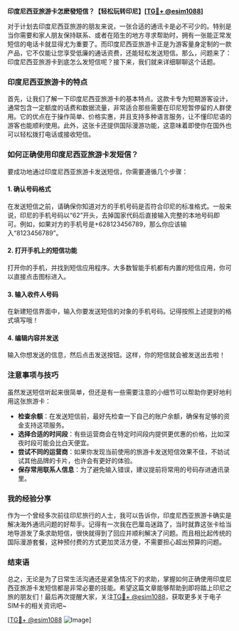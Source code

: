 **印度尼西亚旅游卡怎麽發短信？【轻松玩转印尼】[[TG💪+ @esim1088](https://t.me/s/esim1088)]**

对于计划去印度尼西亚旅游的朋友来说，一张合适的通讯卡是必不可少的。特别是当你需要和家人朋友保持联系、或者在陌生的地方寻求帮助时，拥有一张能正常发短信的电话卡就显得尤为重要了。而印度尼西亚旅游卡正是为游客量身定制的一款产品，它不仅能让您享受低廉的通话资费，还能轻松发送短信。那么，问题来了：印度尼西亚旅游卡到底怎么发短信呢？接下来，我们就来详细聊聊这个话题。

### 印度尼西亚旅游卡的特点

首先，让我们了解一下印度尼西亚旅游卡的基本特点。这款卡专为短期游客设计，通常包含一定额度的话费和数据流量，非常适合那些需要在印尼短暂停留的人群使用。它的优点在于操作简单、价格实惠，并且支持多种语言服务，让不懂印尼语的游客也能顺利使用。此外，这张卡还提供国际漫游功能，这意味着即使你在国外也可以轻松拨打电话或接收短信。

### 如何正确使用印度尼西亚旅游卡发短信？

要成功地通过印度尼西亚旅游卡发送短信，你需要遵循几个步骤：

#### 1. 确认号码格式
在发送短信之前，请确保你知道对方的手机号码是否符合印尼的标准格式。一般来说，印尼的手机号码以“62”开头，去掉国家代码后直接输入完整的本地号码即可。例如，如果对方的手机号是+628123456789，那么你应该输入“8123456789”。

#### 2. 打开手机上的短信功能
打开你的手机，并找到短信应用程序。大多数智能手机都有内置的短信应用，你可以直接点击图标进入。

#### 3. 输入收件人号码
在新建短信界面中，输入你要发送短信的对象的手机号码。记得按照上述提到的格式填写哦！

#### 4. 编辑内容并发送
输入你想发送的信息，然后点击发送按钮。这样，你的短信就会被发送出去啦！

### 注意事项与技巧

虽然发送短信听起来很简单，但还是有一些需要注意的小细节可以帮助你更好地利用这张旅游卡：

- **检查余额**：在发送短信前，最好先检查一下自己的账户余额，确保有足够的资金支持这项服务。
- **选择合适的时间段**：有些运营商会在特定时间段内提供更优惠的价格，比如深夜时段可能会比白天便宜。
- **尝试不同的运营商**：如果你发现当前使用的旅游卡发送短信效果不佳，不妨试试其他品牌的卡片，也许会有更好的体验。
- **保存常用联系人信息**：为了避免输入错误，建议提前将常用的号码存进通讯录里。

### 我的经验分享

作为一个曾经多次前往印尼旅行的人士，我可以告诉你，印度尼西亚旅游卡确实是解决海外通讯问题的好帮手。记得有一次我在巴厘岛迷路了，当时就靠这张卡给当地导游发了条求助短信，很快就得到了回应并顺利解决了问题。而且相比起传统的国际漫游套餐，这种预付费的方式更加灵活方便，不需要担心超出预算的问题。

### 结束语

总之，无论是为了日常生活沟通还是紧急情况下的求助，掌握如何正确使用印度尼西亚旅游卡发短信都是非常必要的技能。希望这篇文章能够帮助到即将踏上印尼之旅的朋友们！最后再次提醒大家，关注[TG💪+ @esim1088](https://t.me/s/esim1088)，获取更多关于电子SIM卡的相关资讯吧~ 

[[TG💪+ @esim1088](https://t.me/s/esim1088) ![Image](https://i.postimg.cc/4NQfJmqS/Snipaste-2025-05-13-00-14-12.png)]